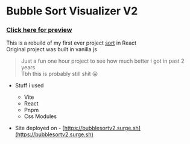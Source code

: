 # Bubble Sort Visualizer V2

### [Click here for preview](https://bubblesortv2.surge.sh)

This is a rebuild of my first ever project [sort](https://github.com/FourLineCode/sort) in React\
Original project was built in vanilla js

> Just a fun one hour project to see how much better i got in past 2 years\
> Tbh this is probably still shit 😛

* Stuff i used
	* Vite
	* React
	* Pnpm
	* Css Modules

* Site deployed on - [https://bubblesortv2.surge.sh](https://bubblesortv2.surge.sh)